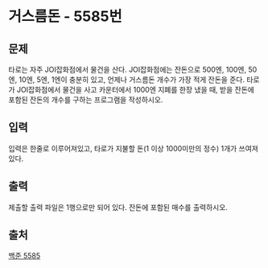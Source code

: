 <h1>거스름돈 - 5585번</h1>

<h2>문제</h2>

타로는 자주 JOI잡화점에서 물건을 산다. JOI잡화점에는 잔돈으로 500엔, 100엔, 50엔, 10엔, 5엔, 1엔이 충분히 있고, 언제나 거스름돈 개수가 가장 적게 잔돈을 준다. 타로가 JOI잡화점에서 물건을 사고 카운터에서 1000엔 지폐를 한장 냈을 때, 받을 잔돈에 포함된 잔돈의 개수를 구하는 프로그램을 작성하시오.

<h2>입력</h2>

입력은 한줄로 이루어져있고, 타로가 지불할 돈(1 이상 1000미만의 정수) 1개가 쓰여져있다.

<h2>출력</h2>

제출할 출력 파일은 1행으로만 되어 있다. 잔돈에 포함된 매수를 출력하시오.

<h2>출처</h2>

[백준 5585](https://www.acmicpc.net/problem/5585)
